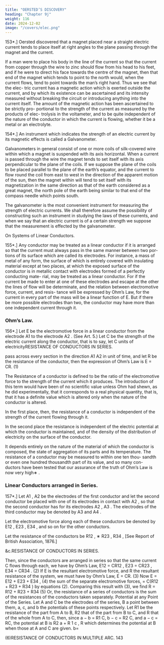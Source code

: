 ```yaml
---
title: "OERSTED’S DISCOVERY"
heading: "Chapter 9j"
weight: 116
date: 2024-12-02
image: "/covers/elec.png"
---
```



153*.] Oersted discovered that a magnet placed near a straight electric
current tends to place itself at right angles to the plane passing through the
magnet and the current.

If a man were to place his body in the line of the current so that the current from copper through the wire to zinc should flow from his head to his feet, and if he were to direct his face towards the centre of the magnet, then that end of the magnet which tends to point to the north would, when the current flows, tend to point towards the man’s right hand. Thus we see that the elec- tric current has a magnetic action which is exerted outside the current, and by which its existence can be ascertained and its intensity measured without breaking the circuit or introducing anything into the current itself. The amount of the magnetic action has been ascertained to be strictly pro- portional to the strength of the current as measured by the products of elec- trolysis in the voltameter, and to be quite independent of the nature of the conductor in which the current is flowing, whether it be a metal or an electrolyte.


154*.] An instrument which indicates the strength of an electric current
by its magnetic effects is called a Galvanometer.

Galvanometers in general consist of one or more coils of silk-covered wire within which a magnet is suspended with its axis horizontal. When a current is passed through the wire the magnet tends to set itself with its axis perpendicular to the plane of the coils. If we suppose the plane of the coils to be placed parallel to the plane of the earth’s equator, and the current to flow round the coil from east to west in the direction of the apparent motion of the sun, then the magnet within will tend to set itself with its magnetization in the same direction as that of the earth considered as a great magnet, the north pole of the earth being similar to that end of the compass needle which points south.

The galvanometer is the most convenient instrument for measuring the
strength of electric currents. We shall therefore assume the possibility of
constructing such an instrument in studying the laws of these currents, and
when we say that an electric current is of a certain strength we suppose that
the measurement is effected by the galvanometer.

On Systems of Linear Conductors.

155*.] Any conductor may be treated as a linear conductor if it is arranged so that the current must always pass in the same manner between two por- tions of its surface which are called its electrodes. For instance, a mass of metal of any form, the surface of which is entirely covered with insulating material except at two places, at which the exposed surface of the conductor is in metallic contact with electrodes formed of a perfectly conducting mate- rial, may be treated as a linear conductor. For if the current be made to enter at one of these electrodes and escape at the other the lines of flow will be determinate, and the relation between electromotive force, current, and resis- tance will be expressed by Ohm’s Law, for the current in every part of the mass will be a linear function of E. But if there be more possible electrodes than two, the conductor may have more than one independent current through it.

### Ohm’s Law.

156*.] Let E be the electromotive force in a linear conductor from the
electrode A1 to the electrode A2 . (See Art. 5.) Let C be the strength of the
electric current along the conductor, that is to say, let C units of electricityRESISTANCE OF CONDUCTORS IN SERIES.

pass across every section in the direction A1 A2 in unit of time, and let R be
the resistance of the conductor, then the expression of Ohm’s Law is
E = CR.
(1)

The Resistance of a conductor is defined to be the ratio of the electromotive force to the strength of the current which it produces. The introduction of this term would have been of no scientific value unless Ohm had shewn, as he did experimentally, that it corresponds to a real physical quantity, that is, that it has a definite value which is altered only when the nature of the conductor is altered.

In the first place, then, the resistance of a conductor is independent of the
strength of the current flowing through it.

In the second place the resistance is independent of the electric potential
at which the conductor is maintained, and of the density of the distribution
of electricity on the surface of the conductor.

It depends entirely on the nature of the material of which the conductor is composed, the state of aggregation of its parts and its temperature. The resistance of a conductor may be measured to within one ten thou- sandth or even one hundred thousandth part of its value, and so many con- ductors have been tested that our assurance of the truth of Ohm’s Law is now very high∗ .


### Linear Conductors arranged in Series.

157*.] Let A1 , A2 be the electrodes of the first conductor and let the second conductor be placed with one of its electrodes in contact with A2 , so that the second conductor has for its electrodes A2 , A3 . The electrodes of the third conductor may be denoted by A3 and A4 .

Let the electromotive force along each of these conductors be denoted by
E12 , E23 , E34 , and so on for the other conductors.

Let the resistance of the conductors be
R12 ,
∗
R23 , R34 ,
[See Report of British Association, 1876.]

&c.RESISTANCE OF CONDUCTORS IN SERIES.


Then, since the conductors are arranged in series so that the same current C
flows through each, we have by Ohm’s Law,
E12 = CR12 ,
E23 = CR23 ,
E34 = CR34 .
(2)
If E is the resultant electromotive force, and R the resultant resistance of
the system, we must have by Ohm’s Law,
E = CR.
(3)
Now
E = E12 + E23 + E34 ,
(4)
the sum of the separate electromotive forces,
= C(R12 + R23 + R34 ) by equations (2).
Comparing this result with (3), we find
R = R12 + R23 + R34
(5)
Or, the resistance of a series of conductors is the sum of the resistances of
the conductors taken separately.
Potential at any Point of the Series.
Let A and C be the electrodes of the series, B a point between them, a,
c, and b the potentials of these points respectively. Let R1 be the resistance
of the part from A to B, R2 that of the part from B to C, and R that of the
whole from A to C, then, since
a − b = R1 C,
b − c = R2 C,
and a − c = RC,
the potential at B is
R2 a + R 1 c
,
R
which determines the potential at B when those at A and C are given.
b=

(6)RESISTANCE OF CONDUCTORS IN MULTIPLE ARC.
143
